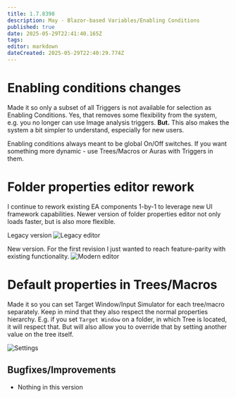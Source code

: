 ```yaml
---
title: 1.7.8398
description: May - Blazor-based Variables/Enabling Conditions
published: true
date: 2025-05-29T22:41:40.165Z
tags: 
editor: markdown
dateCreated: 2025-05-29T22:40:29.774Z
---
```


# Enabling conditions changes
Made it so only a subset of all Triggers is not available for selection as Enabling Conditions. 
Yes, that removes some flexibility from the system, e.g. you no longer can use Image analysis triggers. **But.** 
This also makes the system a bit simpler to understand, especially for new users.

Enabling conditions always meant to be global On/Off switches. If you want something more dynamic - use Trees/Macros or Auras with Triggers in them.

# Folder properties editor rework
I continue to rework existing EA components 1-by-1 to leverage new UI framework capabilities. 
Newer version of folder properties editor not only loads faster, but is also more flexible.

Legacy version
![Legacy editor](https://s3.eyeauras.net/media/2025/05/NVIDIA_Overlay_omiMLDtpuOEVRg2t.png)

New version.
For the first revision I just wanted to reach feature-parity with existing functionality. 
![Modern editor](https://s3.eyeauras.net/media/2025/05/NVIDIA_Overlay_hTppLb5Pft7hqfO9.png)

# Default properties in Trees/Macros
Made it so you can set Target Window/Input Simulator for each tree/macro separately. Keep in mind that they also respect the normal properties hierarchy.
E.g. if you set `Target Window` on a folder, in which Tree is located, it will respect that. But will also allow you to override that by setting another value on the tree itself.

![Settings](https://s3.eyeauras.net/media/2025/05/NVIDIA_Overlay_fzMMGUhGglAudwms.png)

## Bugfixes/Improvements
- Nothing in this version
